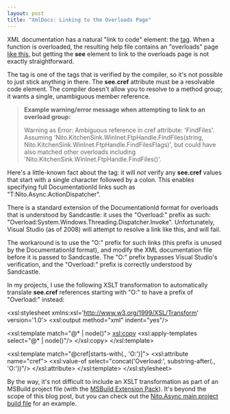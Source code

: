 ```yaml
---
layout: post
title: "XmlDocs: Linking to the Overloads Page"
---
```

XML documentation has a natural "link to code" element: the [<see> tag](http://msdn.microsoft.com/en-us/library/acd0tfbe.aspx). When a function is overloaded, the resulting help file contains an "overloads" page [like this](http://msdn.microsoft.com/en-us/library/system.text.encoding.getstring.aspx), but getting the **see** element to link to the overloads page is not exactly straightforward.



The <see> tag is one of the tags that is verified by the compiler, so it's not possible to just stick anything in there. The **see.cref** attribute must be a resolvable code element. The compiler doesn't allow you to resolve to a method group; it wants a single, unambiguous member reference.



> **Example warning/error message when attempting to link to an overload group:**  
> 
> Warning as Error: Ambiguous reference in cref attribute: 'FindFiles'. Assuming 'Nito.KitchenSink.WinInet.FtpHandle.FindFiles(string, Nito.KitchenSink.WinInet.FtpHandle.FindFilesFlags)', but could have also matched other overloads including 'Nito.KitchenSink.WinInet.FtpHandle.FindFiles()'.


Here's a little-known fact about the <see> tag: it will _not_ verify any **see.cref** values that start with a single character followed by a colon. This enables specifying full DocumentationId links such as "T:Nito.Async.ActionDispatcher".



There is a standard extension of the DocumentationId format for overloads that is understood by Sandcastle: it uses the "Overload:" prefix as such: "Overload:System.Windows.Threading.Dispatcher.Invoke". Unfortunately, Visual Studio (as of 2008) will attempt to resolve a link like this, and will fail.



The workaround is to use the "O:" prefix for such links (this prefix is unused by the DocumentationId format), and modify the XML documentation file before it is passed to Sandcastle. The "O:" prefix bypasses Visual Studio's verification, and the "Overload:" prefix is correctly understood by Sandcastle.



In my projects, I use the following XSLT transformation to automatically translate **see.cref** references starting with "O:" to have a prefix of "Overload:" instead:




<?xml version='1.0'?>
<xsl:stylesheet xmlns:xsl='http://www.w3.org/1999/XSL/Transform' version='1.0'>
 <xsl:output method="xml" indent="yes"/>

   <!-- Copy all documentation as-is except for what matches other rules -->
   <xsl:template match="@* | node()">
    <xsl:copy>
     <xsl:apply-templates select="@* | node()"/>
    </xsl:copy>
   </xsl:template>

   <!-- Convert "cref" references that start with "O:" to starting with "Overload:". -->
   <xsl:template match="@cref[starts-with(., 'O:')]">
    <xsl:attribute name="cref">
     <xsl:value-of select="concat('Overload:', substring-after(., 'O:'))"/>
    </xsl:attribute>
   </xsl:template>
</xsl:stylesheet>


By the way, it's not difficult to include an XSLT transformation as part of an MSBuild project file (with the [MSBuild Extension Pack](http://msbuildextensionpack.codeplex.com/)). It's beyond the scope of this blog post, but you can check out the [Nito.Async main project build file](http://nitoasync.codeplex.com/SourceControl/changeset/view/40861#324550) for an example.


